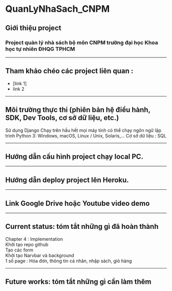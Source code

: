 # QuanLyNhaSach_CNPM
## Giới thiệu project
### Project quản lý nhà sách bộ môn CNPM trường đại học Khoa học tự nhiên ĐHQG TPHCM
---
## Tham khảo chéo các project liên quan : 
- [link 1]
- link 2
---
## Môi trường thực thi (phiên bản hệ điều hành, SDK, Dev Tools, cơ sở dữ liệu, etc.)
Sử dụng Django
Chạy trên hầu hết mọi máy tính có thể chạy ngôn ngữ lập trình Python 3: Windows, macOS, Linux / Unix, Solaris,...
Cơ sở dữ liệu : SQL

---
## Hướng dẫn cấu hình project chạy local PC.
---
## Hướng dẫn deploy project lên Heroku.
---
## Link Google Drive hoặc Youtube video demo
---
## Current status: tóm tắt những gì đã hoàn thành 
Chapter 4 : Implementation  
Khởi tạo repo github  
Tạo các form  
Khởi tạo Narvbar và background  
1 số page : Hóa đơn, thông tin cá nhân, nhập sách, giỏ hàng  

---
## Future works: tóm tắt những gì cần làm thêm
